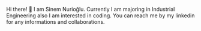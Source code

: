 Hi there! 👋 
I am Sinem Nurioğlu.
Currently I am majoring in Industrial Engineering also I am interested in coding. You can reach me by my linkedin for any informations and collaborations.


 
